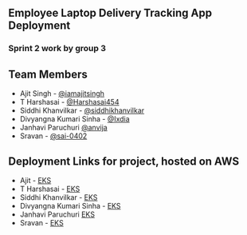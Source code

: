 ## Employee Laptop Delivery Tracking App Deployment
###  Sprint 2 work by group 3

<!-- Team Members -->
## Team Members

* Ajit Singh - [@iamajitsingh](https://github.com/iamajitsingh)
* T Harshasai -  [@Harshasai454](https://github.com/Harshasai454)
* Siddhi Khanvilkar - [@siddhikhanvilkar](https://github.com/siddhikhanvilkar)
* Divyangna Kumari Sinha - [@Ixdia](https://github.com/Ixdia)
* Janhavi Paruchuri [@anvija](https://github.com/anvija)
* Sravan - [@sai-0402](https://github.como/sai-0402)

<!-- Links -->
## Deployment Links for project, hosted on AWS 

* Ajit - [EKS](http://http://ae71f999a63e142478389840a1b2ca5c-1803958833.us-east-1.elb.amazonaws.com/swagger-ui/#)
* T Harshasai -  [EKS](http://a4f25d2cc4675499e85442b57699b026-138241551.us-east-1.elb.amazonaws.com/swagger-ui/#)
* Siddhi Khanvilkar - [EKS](http://ab592e6f4467c4cd9ae897cf532b10ee-1380017154.us-east-1.elb.amazonaws.com/swagger-ui/#)
* Divyangna Kumari Sinha - [EKS](http://a373dcf894169450097c823ca379fb4c-1407986151.us-east-1.elb.amazonaws.com/swagger-ui/#)
* Janhavi Paruchuri [EKS](http://ad157769abd4441afa7fe505a8cecf72-781669807.us-east-1.elb.amazonaws.com/swagger-ui/#)
* Sravan - [EKS](http://a5b7d2536a7424020967947301d912c0-146247173.us-east-1.elb.amazonaws.com/swagger-ui/#)


